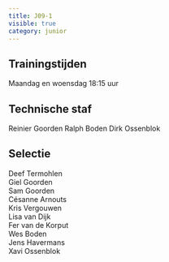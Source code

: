 ```yaml
---
title: J09-1
visible: true
category: junior
---
```


## Trainingstijden

Maandag en woensdag 18:15 uur

## Technische staf

Reinier Goorden
Ralph Boden
Dirk Ossenblok

## Selectie

Deef Termohlen\
Giel Goorden\
Sam Goorden\
Césanne Arnouts\
Kris Vergouwen\
Lisa van Dijk\
Fer van de Korput\
Wes Boden\
Jens Havermans\
Xavi Ossenblok
